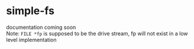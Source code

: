 # simple-fs

documentation coming soon
<br>
Note: `FILE *fp` is supposed to be the drive stream, fp will not exist in a low level implementation
